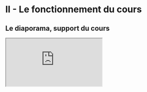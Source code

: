 # II - Le fonctionnement du cours

## Le diaporama, support du cours

<iframe src="https://eyssette.github.io/marp-slides/slides/introduction-philosophie-21-partie-2.html"></iframe>
